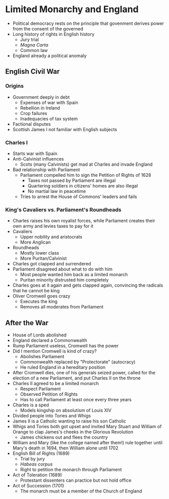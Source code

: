 # Limited Monarchy and England

* Political democracy rests on the principle that govenment derives power from the consent of the governed
* Long history of rights in English history
  * Jury trial
  * *Magna Carta*
  * Common law
* England already a political anomaly

## English Civil War

### Origins

* Government deeply in debt
  * Expenses of war with Spain
  * Rebellion in Ireland
  * Crop failures
  * Inadequacies of tax system
* Factional disputes
* Scottish James I not familiar with English subjects

### Charles I

* Starts war with Spain
* Anti-Calvinist influences
  * Scots (many Calvinists) get mad at Charles and invade England
* Bad relationship with Parliament
  * Parliament compelled him to sign the Petition of Rights of 1628
    * Taxes not passed by Parliament are illegal
    * Quartering soldiers in citizens' homes are also illegal
    * No martial law in peacetime
  * Tries to arrest the House of Commons' leaders and fails

### King's Cavaliers vs. Parliament's Roundheads

* Charles raises his own royalist forces, while Parliament creates their own army and levies taxes to pay for it
* Cavaliers
  * Upper nobility and aristocrats
  * More Anglican
* Roundheads
  * Mostly lower class
  * More Puritan/Calvinist
* Charles got clapped and surrendered
* Parliament disagreed about what to do with him
  * Most people wanted him back as a limited monarch
  * Puritan minority distrusted him completely
* Charles goes at it again and gets clapped again, convincing the radicals that he cannot be king
* Oliver Cromwell goes crazy
  * Executes the king
  * Removes all moderates from Parliament

## After the War

* House of Lords abolished
* England declared a Commonwealth
* Rump Parliament useless, Cromwell has the power
* Did I mention Cromwell is kind of crazy?
  * Abolishes Parliament
  * Commonwealth replaced by "Protectorate" (autocracy)
  * He ruled England in a hereditary position
* After Cromwell dies, one of his generals seized power, called for the election of a new Parliament, and put Charles II on the throne
* Charles II agreed to be a limited monarch
  * Respect Parliament
  * Observed Petition of Rights
  * Has to call Parliament at least once every three years
* Charles is a sped
  * Models kingship on absolutism of Louis XIV
* Divided people into Tories and Whigs
* James II is a Catholic wanting to raise his son Catholic
* Whigs and Tories both got upset and invited Mary Stuart and William of Orange to clap James's cheeks in the Glorious Revolution
  * James chickens out and flees the country
* William and Mary (like the college named after them!) rule together until Mary's death in 1694, then William alone until 1702
* English Bill of Rights (1689)
  * Trial by jury
  * *Habeas corpus*
  * Right to petition the monarch through Parliament
* Act of Toleration (1689)
  * Protestant dissenters can practice but not hold office
* Act of Succession (1701)
  * The monarch must be a member of the Church of England
